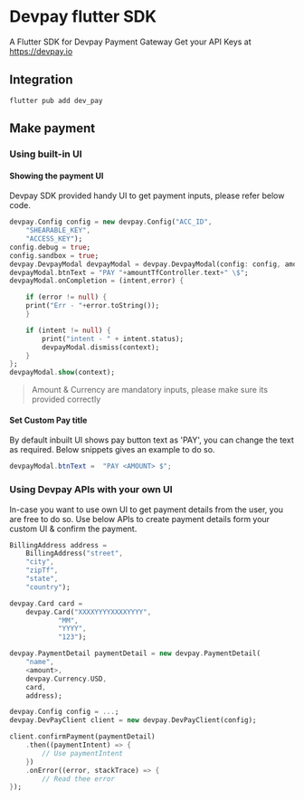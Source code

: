 # Devpay flutter SDK
A Flutter SDK for Devpay Payment Gateway Get your API Keys at https://devpay.io

## Integration


```shell
flutter pub add dev_pay
```


## Make payment
### Using built-in UI
#### Showing the payment UI
Devpay SDK provided handy UI to get payment inputs, please refer below code.
```dart
devpay.Config config = new devpay.Config("ACC_ID",
    "SHEARABLE_KEY",
    "ACCESS_KEY");
config.debug = true;
config.sandbox = true;
devpay.DevpayModal devpayModal = devpay.DevpayModal(config: config, amount: 100);
devpayModal.btnText = "PAY "+amountTfController.text+" \$";
devpayModal.onCompletion = (intent,error) {

    if (error != null) {
    print("Err - "+error.toString());
    }

    if (intent != null) {
        print("intent - " + intent.status);
        devpayModal.dismiss(context);
    }
};
devpayModal.show(context);

```
> Amount & Currency are mandatory inputs, please make sure its provided correctly

#### Set Custom Pay title
By default inbuilt UI shows pay button text as 'PAY', you can change the text as required. Below snippets gives an example to do so. 
```java
devpayModal.btnText =  "PAY <AMOUNT> $";
```

### Using Devpay APIs with your own UI
In-case you want to use own UI to get payment details from the user, you are free to do so. Use below APIs to create payment details form your custom UI & confirm the payment.
```dart
BillingAddress address =
    BillingAddress("street",
    "city",
    "zipTf",
    "state",
    "country");

devpay.Card card =
    devpay.Card("XXXXYYYYXXXXYYYY",
            "MM", 
            "YYYY", 
            "123");

devpay.PaymentDetail paymentDetail = new devpay.PaymentDetail(
    "name",
    <amount>,
    devpay.Currency.USD,
    card,
    address);

devpay.Config config = ...;
devpay.DevPayClient client = new devpay.DevPayClient(config);

client.confirmPayment(paymentDetail)
    .then((paymentIntent) => {
        // Use paymentIntent 
    })
    .onError((error, stackTrace) => {
        // Read thee error
});
```
